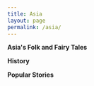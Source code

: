 ```yaml
---
title: Asia
layout: page
permalink: /asia/
---
```

**Asia's Folk and Fairy Tales**

**History**

**Popular Stories**
